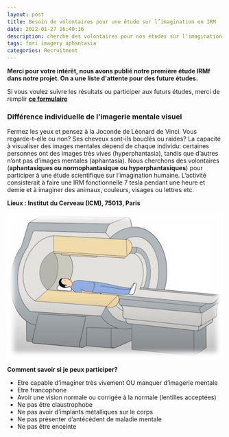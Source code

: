 ```yaml
---
layout: post
title: Besoin de volontaires pour une étude sur l’imagination en IRM
date: 2022-01-27 16:40:16
description: cherche des volontaires pour nos études sur l'imagination
tags: fmri imagery aphantasia
categories: Recruitment
---
```


**Merci pour votre intérêt, nous avons publié notre première étude IRMf dans notre projet. On a une liste d'attente pour des future études.**

Si vous voulez suivre les résultats ou participer aux futurs études, merci de remplir **[ce formulaire](https://forms.gle/BVVgFiCw7tD2r9E1A)**

### Différence individuelle de l'imagerie mentale visuel

Fermez les yeux et pensez à la Joconde de Léonard de Vinci. Vous regarde-t-elle ou non? Ses cheveux sont-ils bouclés ou raides? La capacité à visualiser des images mentales dépend de chaque individu: certaines personnes ont des images très vives (hyperphantasia), tandis que d’autres n’ont pas d’images mentales (aphantasia).
Nous cherchons des volontaires (**aphantasiques ou normophantasique ou hyperphantasiques**) pour participer à une étude scientifique sur l’imagination humaine. L’activité consisterait à faire une IRM fonctionnelle 7 tesla pendant une heure et demie et à imaginer des animaux, couleurs, visages ou lettres etc.

**Lieux : Institut du Cerveau (ICM), 75013, Paris**

![fmri_pic](/assets/img/paperfig/fmripic.png)

**Comment savoir si je peux participer?**

- Etre capable d’imaginer très vivement OU manquer d’imagerie mentale
- Etre francophone
- Avoir une vision normale ou corrigée à la normale (lentilles acceptées)
- Ne pas être claustrophobe
- Ne pas avoir d’implants métalliques sur le corps
- Ne pas présenter d’antécédent de maladie mentale
- Ne pas être enceinte
